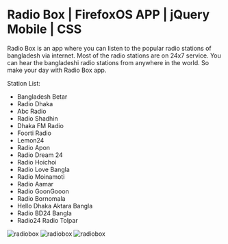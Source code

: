 # Radio Box | FirefoxOS APP | jQuery Mobile | CSS

Radio Box is an app where you can listen to the popular radio stations of bangladesh via internet. Most of the radio stations are on 24x7 service. You can hear the bangladeshi radio stations from anywhere in the world. 
So make your day with Radio Box app. 

Station List: 

 - Bangladesh Betar 
 - Radio Dhaka 
 - Abc Radio 
 - Radio Shadhin 
 - Dhaka FM Radio 
 - Foorti Radio 
 - Lemon24 
 - Radio Apon 
 - Radio Dream 24 
 - Radio Hoichoi 
 - Radio Love Bangla 
 - Radio Moinamoti 
 - Radio Aamar 
 - Radio GoonGooon 
 - Radio Bornomala 
 - Hello Dhaka Aktara Bangla 
 - Radio BD24 Bangla 
 - Radio24 Radio Tolpar 
 
 ![radiobox](https://images2.imgbox.com/a3/40/PHhiD2j7_o.png)
 ![radiobox](https://images2.imgbox.com/a8/21/YSLtoWgK_o.png)
 ![radiobox](https://images2.imgbox.com/b8/38/1cSU34KR_o.png)
